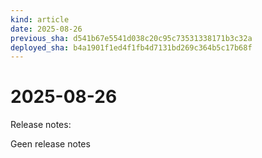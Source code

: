 ```yaml
---
kind: article
date: 2025-08-26
previous_sha: d541b67e5541d038c20c95c73531338171b3c32a
deployed_sha: b4a1901f1ed4f1fb4d7131bd269c364b5c17b68f
---
```


# 2025-08-26

Release notes:

Geen release notes
